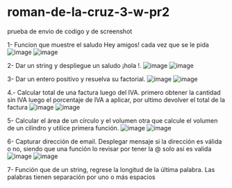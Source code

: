 # roman-de-la-cruz-3-w-pr2
prueba de envio de codigo y de screenshot

1- Funcion que muestre el saludo Hey amigos! cada vez que se le pida
![image](https://github.com/user-attachments/assets/4a9e2ab3-a500-4235-b3f3-0a79113edd4c)
![image](https://github.com/user-attachments/assets/c03339e5-f5d8-449b-baa7-a1bcccaa0269)


2- Dar un string <nombre> y despliegue un saludo ¡hola <nombre>!.
![image](https://github.com/user-attachments/assets/241d0af0-2485-4fab-8106-7831c35259c7)
![image](https://github.com/user-attachments/assets/f5c6df93-4bac-438e-9071-d266bdeeb96c)

3- Dar un entero positivo y resuelva su factorial.
![image](https://github.com/user-attachments/assets/9d06a250-e009-4a0c-a660-e7ec2f2fa526)
![image](https://github.com/user-attachments/assets/e7422b88-e604-4504-96a9-5717f9d6cd32)

4.- Calcular total de una factura luego del IVA. 
primero obtener la cantidad sin IVA 
luego el porcentaje de IVA a aplicar, 
por ultimo devolver el total de la factura
![image](https://github.com/user-attachments/assets/a0eb9163-437f-4c39-a989-99fc663885ed)
![image](https://github.com/user-attachments/assets/88f8f32b-d7e5-4e53-b23b-9d836302c539)


5- Calcular el área de un círculo  y el volumen 
otra que calcule el volumen de un cilindro y utilice  primera función.
![image](https://github.com/user-attachments/assets/460814b0-2b67-42c6-8f33-5e82d53b61cd)
![image](https://github.com/user-attachments/assets/fc347c25-89e2-4bae-91d0-5c03408545e6)


6- Capturar dirección de email. Desplegar mensaje si la dirección es válida o no, siendo que una función lo revisar por tener la @ solo así es valida
![image](https://github.com/user-attachments/assets/c4eda620-c6d8-4440-8197-9fe517dbdad1)
![image](https://github.com/user-attachments/assets/a8cf4fc0-0171-40bf-b23f-c4a4de654753)


7- Función que de un string, regrese la longitud de la última palabra. Las palabras tienen separación por uno o más espacios

